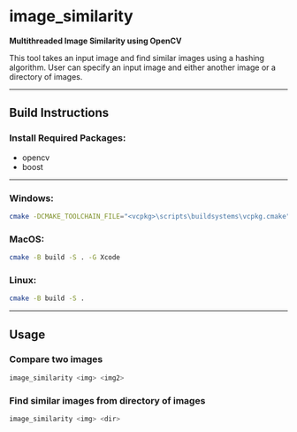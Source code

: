 # image_similarity

**Multithreaded Image Similarity using OpenCV**

This tool takes an input image and find similar images using a hashing algorithm. User can specify an input image and either another image or a directory of images.

---

## Build Instructions
### Install Required Packages:
- opencv
- boost

---

### Windows:
```bash
cmake -DCMAKE_TOOLCHAIN_FILE="<vcpkg>\scripts\buildsystems\vcpkg.cmake" -B build -S . -G "Visual Studio 17"
```

### MacOS:
```bash
cmake -B build -S . -G Xcode
```

### Linux:
```bash
cmake -B build -S .
```

---

## Usage

### Compare two images
```bash
image_similarity <img> <img2>
```

### Find similar images from directory of images
```bash
image_similarity <img> <dir>
```